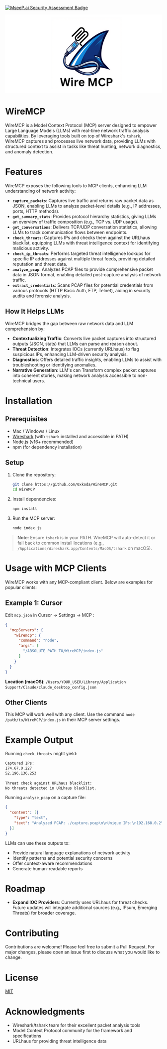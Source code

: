 [![MseeP.ai Security Assessment Badge](https://mseep.net/pr/0xkoda-wiremcp-badge.png)](https://mseep.ai/app/0xkoda-wiremcp)

![Wire-MCP Banner](Wire-MCP.png)

# WireMCP
WireMCP is a Model Context Protocol (MCP) server designed to empower Large Language Models (LLMs) with real-time network traffic analysis capabilities. By leveraging tools built on top of Wireshark's `tshark`, WireMCP captures and processes live network data, providing LLMs with structured context to assist in tasks like threat hunting, network diagnostics, and anomaly detection.

# Features
WireMCP exposes the following tools to MCP clients, enhancing LLM understanding of network activity:

- **`capture_packets`**: Captures live traffic and returns raw packet data as JSON, enabling LLMs to analyze packet-level details (e.g., IP addresses, ports, HTTP methods).
- **`get_summary_stats`**: Provides protocol hierarchy statistics, giving LLMs an overview of traffic composition (e.g., TCP vs. UDP usage).
- **`get_conversations`**: Delivers TCP/UDP conversation statistics, allowing LLMs to track communication flows between endpoints.
- **`check_threats`**: Captures IPs and checks them against the URLhaus blacklist, equipping LLMs with threat intelligence context for identifying malicious activity.
- **`check_ip_threats`**: Performs targeted threat intelligence lookups for specific IP addresses against multiple threat feeds, providing detailed reputation and threat data.
- **`analyze_pcap`**: Analyzes PCAP files to provide comprehensive packet data in JSON format, enabling detailed post-capture analysis of network traffic.
- **`extract_credentials`**: Scans PCAP files for potential credentials from various protocols (HTTP Basic Auth, FTP, Telnet), aiding in security audits and forensic analysis.


## How It Helps LLMs
WireMCP bridges the gap between raw network data and LLM comprehension by:
- **Contextualizing Traffic**: Converts live packet captures into structured outputs (JSON, stats) that LLMs can parse and reason about.
- **Threat Detection**: Integrates IOCs (currently URLhaus) to flag suspicious IPs, enhancing LLM-driven security analysis.
- **Diagnostics**: Offers detailed traffic insights, enabling LLMs to assist with troubleshooting or identifying anomalies.
- **Narrative Generation**: LLM's can Transform complex packet captures into coherent stories, making network analysis accessible to non-technical users.

# Installation

## Prerequisites
- Mac / Windows / Linux
- [Wireshark](https://www.wireshark.org/download.html) (with `tshark` installed and accessible in PATH)
- Node.js (v16+ recommended)
- npm (for dependency installation)

## Setup
1. Clone the repository:
   ```bash
   git clone https://github.com/0xkoda/WireMCP.git
   cd WireMCP
   ```

2. Install dependencies:
   ```bash
   npm install
   ```

3. Run the MCP server:
   ```bash
   node index.js
   ```

> **Note**: Ensure `tshark` is in your PATH. WireMCP will auto-detect it or fall back to common install locations (e.g., `/Applications/Wireshark.app/Contents/MacOS/tshark` on macOS).

# Usage with MCP Clients

WireMCP works with any MCP-compliant client. Below are examples for popular clients:

## Example 1: Cursor

Edit `mcp.json` in Cursor -> Settings -> MCP :

```json
{
  "mcpServers": {
    "wiremcp": {
      "command": "node",
      "args": [
        "/ABSOLUTE_PATH_TO/WireMCP/index.js"
      ]
    }
  }
}
```

**Location (macOS)**: `/Users/YOUR_USER/Library/Application Support/Claude/claude_desktop_config.json`

## Other Clients

This MCP will work well with any client. Use the command `node /path/to/WireMCP/index.js` in their MCP server settings.

# Example Output

Running `check_threats` might yield:

```
Captured IPs:
174.67.0.227
52.196.136.253

Threat check against URLhaus blacklist:
No threats detected in URLhaus blacklist.
```

Running `analyze_pcap` on a capture file:

```json
{
  "content": [{
    "type": "text",
    "text": "Analyzed PCAP: ./capture.pcap\n\nUnique IPs:\n192.168.0.2\n192.168.0.1\n\nProtocols:\neth:ethertype:ip:tcp\neth:ethertype:ip:tcp:telnet\n\nPacket Data:\n[{\"layers\":{\"frame.number\":[\"1\"],\"ip.src\":[\"192.168.0.2\"],\"ip.dst\":[\"192.168.0.1\"],\"tcp.srcport\":[\"1550\"],\"tcp.dstport\":[\"23\"]}}]"
  }]
}
```


LLMs can use these outputs to:
- Provide natural language explanations of network activity
- Identify patterns and potential security concerns
- Offer context-aware recommendations
- Generate human-readable reports

# Roadmap

- **Expand IOC Providers**: Currently uses URLhaus for threat checks. Future updates will integrate additional sources (e.g., IPsum, Emerging Threats) for broader coverage.


# Contributing

Contributions are welcome! Please feel free to submit a Pull Request. For major changes, please open an issue first to discuss what you would like to change.

# License

[MIT](LICENSE)

# Acknowledgments

- Wireshark/tshark team for their excellent packet analysis tools
- Model Context Protocol community for the framework and specifications
- URLhaus for providing threat intelligence data